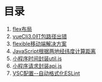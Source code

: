 # 目录

1. <a href="https://github.com/taosiqi/Web-questions-and-knowledge/blob/master/flex.css" target="_blank">flex布局</a>
2. <a href="https://github.com/taosiqi/Web-questions-and-knowledge/blob/master/vueCli3.0%E6%89%93%E5%8C%85%E8%B7%AF%E5%BE%84%E5%87%BA%E9%94%99.md" target="_blank">vueCli3.0打包路径出错</a>
3. <a href="https://github.com/taosiqi/Web-questions-and-knowledge/blob/master/flexblejs.md" target="_blank">flexible移动端解决方案</a>
4. <a href="https://github.com/taosiqi/Web-questions/blob/master/JavaScript根据两地经纬度计算距离.md" target="_blank">JavaScript根据两地经纬度计算距离</a>
5. <a href="https://github.com/taosiqi/Web-questions/blob/master/util.js" target="_blank">小程序时间封装util.js</a>
6. <a href="https://github.com/taosiqi/Web-questions/blob/master/api.js" target="_blank">小程序请求封装api.js</a>
7. <a href="https://github.com/taosiqi/Web-questions/blob/master/VSC配置--自动格式化ESLint" target="_blank">VSC配置--自动格式化ESLint</a>


